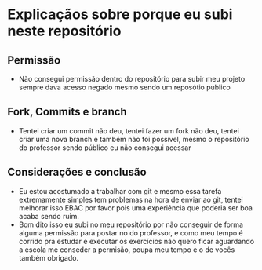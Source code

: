 # Explicaçãos sobre porque eu subi neste repositório

## Permissão
- Não consegui permissão dentro do repositório para subir meu projeto sempre dava acesso negado mesmo sendo um reposótio publico

## Fork, Commits e branch
- Tentei criar um commit não deu, tentei fazer um fork não deu, tentei criar uma nova branch e também não foi possível, mesmo o repositório do professor sendo público eu não consegui acessar

## Considerações e conclusão
- Eu estou acostumado a trabalhar com git e mesmo essa tarefa extremamente simples tem problemas na hora de enviar ao git, tentei melhorar isso EBAC por favor pois uma experiência que poderia ser boa acaba sendo ruim.
- Bom dito isso eu subi no meu repositório por não conseguir de forma alguma permissão para postar no do professor, e como meu tempo é corrido pra estudar e executar os exercícios não quero ficar aguardando a escola me conseder a permisão, poupa meu tempo e o de vocês também obrigado.
